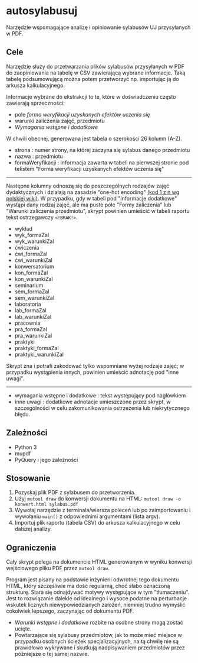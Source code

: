 # autosylabusuj
Narzędzie wspomagające analizę i opiniowanie sylabusów UJ przysyłanych w PDF.


## Cele
Narzędzie służy do przetwarzania plików sylabusów przysyłanych w PDF do
zaopiniowania na tabelę w CSV zawierającą wybrane informacje.
Taką tabelę podsumowującą można potem przetworzyć np. importując ją do
arkusza kalkulacyjnego.

Informacje wybrane do ekstrakcji to te, które w doświadczeniu często
zawierają sprzeczności:
- pole *forma weryfikacji uzyskanych efektów uczenia się*
- warunki zaliczenia zajęć, przedmiotu
- *Wymagania wstępne i dodatkowe*

W chwili obecnej, generowana jest tabela o szerokości 26 kolumn (A-Z).

- strona : numer strony, na której zaczyna się sylabus danego przedmiotu
- nazwa : przedmiotu
- formaWeryfikacji : informacja zawarta w tabeli na pierwszej stronie pod tekstem "Forma weryfikacji uzyskanych efektów uczenia się"
----
Następne kolumny odnoszą się do poszczególnych rodzajów zajęć dydaktycznych
i działają na zasadzie "one-hot encoding"
[(kod 1 z n wg polskiej wiki)](https://pl.wikipedia.org/wiki/Kod_1_z_n).
W przypadku, gdy w tabeli pod "Informacje dodatkowe" wystąpi dany rodzaj
zajęć, ale ma puste pole "Formy zaliczenia" lub "Warunki zaliczenia przedmiotu",
skrypt powinien umieścić w tabeli raportu tekst ostrzegawczy `<!BRAK!>`.
- wykład
- wyk_formaZal
- wyk_warunkiZal
- ćwiczenia
- ćwi_formaZal
- ćwi_warunkiZal
- konwersatorium
- kon_formaZal
- kon_warunkiZal
- seminarium
- sem_formaZal
- sem_warunkiZal
- laboratoria
- lab_formaZal
- lab_warunkiZal
- pracownia
- pra_formaZal
- pra_warunkiZal
- praktyki
- praktyki_formaZal
- praktyki_warunkiZal

Skrypt zna i potrafi zakodować tylko wspomniane wyżej rodzaje zajęć;
w przypadku wystąpienia innych, powinien umieścić adnotację pod "inne uwagi".

----
- wymagania wstępne i dodatkowe : tekst występujący pod nagłówkiem
- inne uwagi : dodatkowe adnotacje umieszczone przez skrypt, w szczególności
  w celu zakomunikowania ostrzeżenia lub niekrytycznego błędu.


## Zależności
- Python 3
- mupdf
- PyQuery i jego zależności


## Stosowanie
1. Pozyskaj plik PDF z sylabusem do przetworzenia.
2. Użyj `mutool draw` do konwersji dokumentu na HTML: `mutool draw -o konwert.html sylabus.pdf`
3. Wywołaj narzędzie z terminala/wiersza poleceń lub po zaimportowaniu
i wywołaniu `main()` z odpowiednimi argumentami (lista argv).
4. Importuj plik raportu (tabela CSV) do arkusza kalkulacyjnego w celu dalszej analizy.


## Ograniczenia
Cały skrypt polega na dokumencie HTML generowanym w wyniku
konwersji wejściowego pliku PDF przez `mutool draw`.

Program jest pisany na podstawie inżynierii odwrotnej tego dokumentu HTML,
który szczęśliwie ma dość regularną, choć słabo oznaczoną strukturę.
Stara się odnajdywać motywy występujące w tym "tłumaczeniu".
Jest to rozwiązanie dalekie od idealnego i wysoce podatne na perturbacje
wskutek licznych niewypowiedzianych założeń,
niemniej trudno wymyślić cokolwiek lepszego, zaczynając od dokumentu PDF.

- *Warunki wstępne i dodatkowe* rozbite na osobne strony mogą zostać ucięte.
- Powtarzające się sylabusy przedmiotów, jak to może mieć miejsce w przypadku
  osobnych ścieżek specjalizacyjnych, na tą chwilę nie są prawidłowo wykrywane
  i skutkują nadpisywaniem przedmiotów przez późniejsze o tej samej nazwie.
